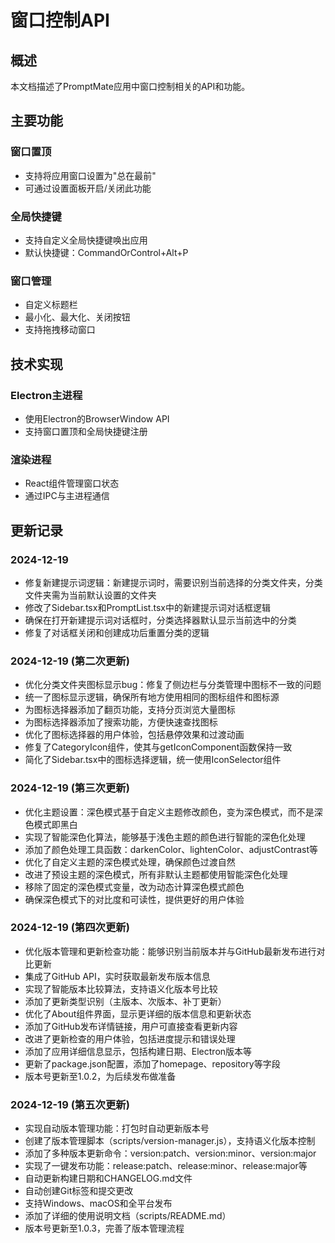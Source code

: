 # 窗口控制API

## 概述

本文档描述了PromptMate应用中窗口控制相关的API和功能。

## 主要功能

### 窗口置顶
- 支持将应用窗口设置为"总在最前"
- 可通过设置面板开启/关闭此功能

### 全局快捷键
- 支持自定义全局快捷键唤出应用
- 默认快捷键：CommandOrControl+Alt+P

### 窗口管理
- 自定义标题栏
- 最小化、最大化、关闭按钮
- 支持拖拽移动窗口

## 技术实现

### Electron主进程
- 使用Electron的BrowserWindow API
- 支持窗口置顶和全局快捷键注册

### 渲染进程
- React组件管理窗口状态
- 通过IPC与主进程通信

## 更新记录

### 2024-12-19
- 修复新建提示词逻辑：新建提示词时，需要识别当前选择的分类文件夹，分类文件夹需为当前默认设置的文件夹
- 修改了Sidebar.tsx和PromptList.tsx中的新建提示词对话框逻辑
- 确保在打开新建提示词对话框时，分类选择器默认显示当前选中的分类
- 修复了对话框关闭和创建成功后重置分类的逻辑

### 2024-12-19 (第二次更新)
- 优化分类文件夹图标显示bug：修复了侧边栏与分类管理中图标不一致的问题
- 统一了图标显示逻辑，确保所有地方使用相同的图标组件和图标源
- 为图标选择器添加了翻页功能，支持分页浏览大量图标
- 为图标选择器添加了搜索功能，方便快速查找图标
- 优化了图标选择器的用户体验，包括悬停效果和过渡动画
- 修复了CategoryIcon组件，使其与getIconComponent函数保持一致
- 简化了Sidebar.tsx中的图标选择逻辑，统一使用IconSelector组件

### 2024-12-19 (第三次更新)
- 优化主题设置：深色模式基于自定义主题修改颜色，变为深色模式，而不是深色模式即黑白
- 实现了智能深色化算法，能够基于浅色主题的颜色进行智能的深色化处理
- 添加了颜色处理工具函数：darkenColor、lightenColor、adjustContrast等
- 优化了自定义主题的深色模式处理，确保颜色过渡自然
- 改进了预设主题的深色模式，所有非默认主题都使用智能深色化处理
- 移除了固定的深色模式变量，改为动态计算深色模式颜色
- 确保深色模式下的对比度和可读性，提供更好的用户体验

### 2024-12-19 (第四次更新)
- 优化版本管理和更新检查功能：能够识别当前版本并与GitHub最新发布进行对比更新
- 集成了GitHub API，实时获取最新发布版本信息
- 实现了智能版本比较算法，支持语义化版本号比较
- 添加了更新类型识别（主版本、次版本、补丁更新）
- 优化了About组件界面，显示更详细的版本信息和更新状态
- 添加了GitHub发布详情链接，用户可直接查看更新内容
- 改进了更新检查的用户体验，包括进度提示和错误处理
- 添加了应用详细信息显示，包括构建日期、Electron版本等
- 更新了package.json配置，添加了homepage、repository等字段
- 版本号更新至1.0.2，为后续发布做准备

### 2024-12-19 (第五次更新)
- 实现自动版本管理功能：打包时自动更新版本号
- 创建了版本管理脚本（scripts/version-manager.js），支持语义化版本控制
- 添加了多种版本更新命令：version:patch、version:minor、version:major
- 实现了一键发布功能：release:patch、release:minor、release:major等
- 自动更新构建日期和CHANGELOG.md文件
- 自动创建Git标签和提交更改
- 支持Windows、macOS和全平台发布
- 添加了详细的使用说明文档（scripts/README.md）
- 版本号更新至1.0.3，完善了版本管理流程 